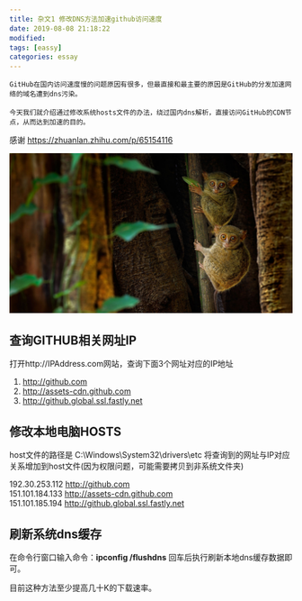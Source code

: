 ```yaml
---
title: 杂文1 修改DNS方法加速github访问速度
date: 2019-08-08 21:18:22
modified: 
tags: [eassy]
categories: essay
---
```


    GitHub在国内访问速度慢的问题原因有很多，但最直接和最主要的原因是GitHub的分发加速网络的域名遭到dns污染。
    
    今天我们就介绍通过修改系统hosts文件的办法，绕过国内dns解析，直接访问GitHub的CDN节点，从而达到加速的目的。

感谢 https://zhuanlan.zhihu.com/p/65154116

![示例图片](essay1/96871.jpg)
<!--more-->

## 查询GITHUB相关网址IP
打开http://IPAddress.com网站，查询下面3个网址对应的IP地址
1. http://github.com
2. http://assets-cdn.github.com
3. http://github.global.ssl.fastly.net

## 修改本地电脑HOSTS
host文件的路径是 C:\Windows\System32\drivers\etc
将查询到的网址与IP对应关系增加到host文件(因为权限问题，可能需要拷贝到非系统文件夹)

192.30.253.112 http://github.com  
151.101.184.133 http://assets-cdn.github.com  
151.101.185.194 http://github.global.ssl.fastly.net  

## 刷新系统dns缓存
在命令行窗口输入命令：<b>ipconfig /flushdns</b> 回车后执行刷新本地dns缓存数据即可。

目前这种方法至少提高几十K的下载速率。